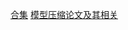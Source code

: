 [合集](https://www.jiqizhixin.com/articles/2018-06-01-11)
[模型压缩论文及其相关](https://www.jishux.com/p/4007c8b22f2c7083)

